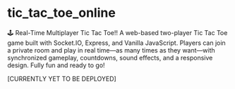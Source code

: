 # tic_tac_toe_online
🕹️ Real-Time Multiplayer Tic Tac Toe!! A web-based two-player Tic Tac Toe game built with Socket.IO, Express, and Vanilla JavaScript. Players can join a private room and play in real time—as many times as they want—with synchronized gameplay, countdowns, sound effects, and a responsive design. Fully fun and ready to go!

[CURRENTLY YET TO BE DEPLOYED]